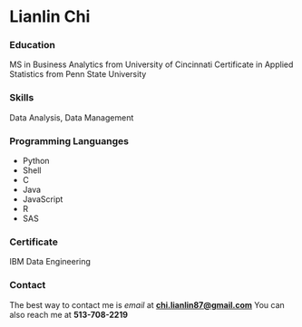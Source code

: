 # Lianlin Chi

### Education

MS in Business Analytics from University of Cincinnati
Certificate in Applied Statistics from Penn State University

### Skills

Data Analysis, Data Management

### Programming Languanges

- Python
- Shell
- C
- Java
- JavaScript
- R
- SAS

### Certificate

IBM Data Engineering

### Contact

The best way to contact me is *email* at **chi.lianlin87@gmail.com**
You can also reach me at **513-708-2219**


